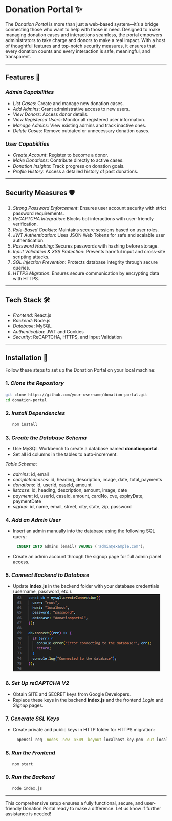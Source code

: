 # Donation Portal ✨

The *Donation Portal* is more than just a web-based system—it’s a bridge connecting those who want to help with those in need. Designed to make managing donation cases and interactions seamless, the portal empowers administrators to take charge and donors to make a real impact. With a host of thoughtful features and top-notch security measures, it ensures that every donation counts and every interaction is safe, meaningful, and transparent.

---

## Features 🚀

### *Admin Capabilities*
- *List Cases*: Create and manage new donation cases.  
- *Add Admins*: Grant administrative access to new users.  
- *View Donors*: Access donor details.  
- *View Registered Users*: Monitor all registered user information.  
- *Manage Admins*: View existing admins and track inactive ones.  
- *Delete Cases*: Remove outdated or unnecessary donation cases.  

### *User Capabilities*
- *Create Account*: Register to become a donor.  
- *Make Donations*: Contribute directly to active cases.  
- *Donation Insights*: Track progress on donation goals.  
- *Profile History*: Access a detailed history of past donations.  

---

## Security Measures 🛡

1. *Strong Password Enforcement*: Ensures user account security with strict password requirements.  
2. *ReCAPTCHA Integration*: Blocks bot interactions with user-friendly verification.  
3. *Role-Based Cookies*: Maintains secure sessions based on user roles.  
4. *JWT Authentication*: Uses JSON Web Tokens for safe and scalable user authentication.  
5. *Password Hashing*: Secures passwords with hashing before storage.  
6. *Input Validation & XSS Protection*: Prevents harmful input and cross-site scripting attacks.  
7. *SQL Injection Prevention*: Protects database integrity through secure queries.  
8. *HTTPS Migration*: Ensures secure communication by encrypting data with HTTPS.  

---

## Tech Stack 🛠

- *Frontend*: React.js  
- *Backend*: Node.js  
- *Database*: MySQL  
- *Authentication*: JWT and Cookies  
- *Security*: ReCAPTCHA, HTTPS, and Input Validation  

---

## Installation 🧐

Follow these steps to set up the Donation Portal on your local machine:  

### 1. *Clone the Repository*
   ```bash  
   git clone https://github.com/your-username/donation-portal.git  
   cd donation-portal  
   ```  

### 2. *Install Dependencies*  
```bash  
   npm install  
```   

### 3. *Create the Database Schema*  
   - Use MySQL Workbench to create a database named **donationportal**.  
   - Set all id columns in the tables to auto-increment.  

   *Table Schema*:  
   - *admins*: id, email  
   - *completedcases*: id, heading, description, image, date, total_payments  
   - *donations*: id, userId, caseId, amount  
   - *listcase*: id, heading, description, amount, image, date  
   - *payment*: id, userId, caseId, amount, cardNo, cve, expiryDate, paymentDate  
   - *signup*: id, name, email, street, city, state, zip, password  

### 4. *Add an Admin User*  
   - Insert an admin manually into the database using the following SQL query:  
``` sql  
     INSERT INTO admins (email) VALUES ('admin@example.com');  
```     
   - Create an admin account through the signup page for full admin panel access.  

### 5. *Connect Backend to Database*  
   - Update **index.js** in the backend folder with your database credentials (username, password, etc.).
     ![Connect Database](https://raw.githubusercontent.com/GlassesMan01/DonationPortal-Website/refs/heads/main/Images/Connect%20Backend%20to%20Database.png?token=GHSAT0AAAAAAC2NUTFXJUN4HKFGNSQOONS2Z3BQ2SA)


### 6. *Set Up reCAPTCHA V2*  
   - Obtain SITE and SECRET keys from Google Developers.  
   - Replace these keys in the backend **index.js** and the frontend *Login* and *Signup* pages.  

### 7. *Generate SSL Keys*  
   - Create private and public keys in HTTP folder for HTTPS migration:  
```bash  
     openssl req -nodes -new -x509 -keyout localhost-key.pem -out localhost.pem -days 365  
```   

### 8. *Run the Frontend*  
    
```bash  
   npm start  
```        

### 9. *Run the Backend*  
  
```bash  
   node index.js  
```     

---

This comprehensive setup ensures a fully functional, secure, and user-friendly Donation Portal ready to make a difference. Let us know if further assistance is needed!
